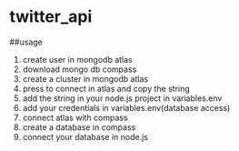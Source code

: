 # twitter_api

##usage 

1. create user in mongodb atlas
2. download mongo db compass
3. create a cluster in mongodb atlas
4. press to connect in atlas and copy the string 
5. add the string in your node.js project in variables.env
6. add your credentials in variables.env(database access)
7. connect atlas with compass
8. create a database in compass
9. connect your database in node.js 


